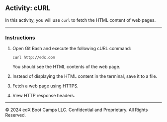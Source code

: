 ## Activity: cURL

In this activity, you will use `curl` to fetch the HTML content of web pages.

---

### Instructions

1. Open Git Bash and execute the following cURL command:

    `curl http://edx.com`

    You should see the HTML contents of the web page.

2. Instead of displaying the HTML content in the terminal, save it to a file.

3. Fetch a web page using HTTPS.

4. View HTTP response headers.

------------

&copy; 2024 edX Boot Camps LLC. Confidential and Proprietary. All Rights Reserved.
